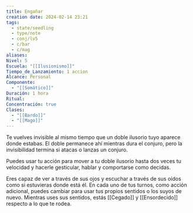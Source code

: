 ```yaml
---
title: Engañar
creation date: 2024-02-14 23:21
tags:
  - state/seedling
  - type/note
  - conj/lv5
  - c/bar
  - c/mag
aliases: 
Nivel: 5
Escuela: "[[Ilusionismo]]"
Tiempo_de_Lanzamiento: 1 accion
Alcance: Personal
Componente:
  - "[[Somático]]"
Duración: 1 hora
Ritual: 
Concentración: true
Clases:
  - "[[Bardo]]"
  - "[[Mago]]"
---
```

Te vuelves invisible al mismo tiempo que un doble ilusorio tuyo aparece donde estabas. El doble permanece ahí mientras dura el conjuro, pero la invisibilidad termina si atacas o lanzas un conjuro.

Puedes usar tu acción para mover a tu doble ilusorio hasta dos veces tu velocidad y hacerle gesticular, hablar y comportarse como decidas.

Eres capaz de ver a través de sus ojos y escuchar a través de sus oídos como si estuvieras donde está él. En cada uno de tus turnos, como acción adicional, puedes cambiar para usar tus propios sentidos o los suyos de nuevo. Mientras uses sus sentidos, estás [[Cegado]] y [[Ensordecido]] respecto a lo que te rodea.